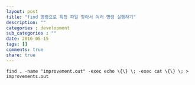 ```yaml
---
layout: post
title: "find 명령으로 특정 파일 찾아서 여러 명령 실행하기"
description: ""
categories : development
sub_categories : ""
date: 2016-05-15
tags: []
comments: true
share: true
---
```



    find . -name "improvement.out" -exec echo \{\} \; -exec cat \{\} \; > improvements.out

